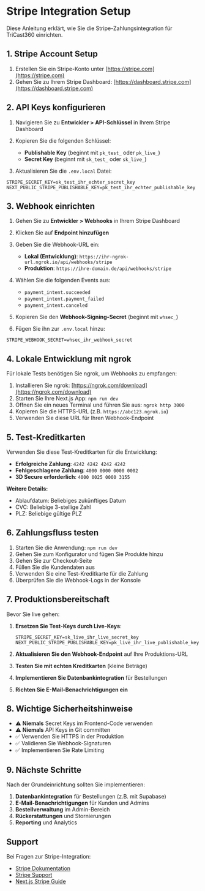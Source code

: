 # Stripe Integration Setup

Diese Anleitung erklärt, wie Sie die Stripe-Zahlungsintegration für TriCast360 einrichten.

## 1. Stripe Account Setup

1. Erstellen Sie ein Stripe-Konto unter [https://stripe.com](https://stripe.com)
2. Gehen Sie zu Ihrem Stripe Dashboard: [https://dashboard.stripe.com](https://dashboard.stripe.com)

## 2. API Keys konfigurieren

1. Navigieren Sie zu **Entwickler > API-Schlüssel** in Ihrem Stripe Dashboard
2. Kopieren Sie die folgenden Schlüssel:
   - **Publishable Key** (beginnt mit `pk_test_` oder `pk_live_`)
   - **Secret Key** (beginnt mit `sk_test_` oder `sk_live_`)

3. Aktualisieren Sie die `.env.local` Datei:
```env
STRIPE_SECRET_KEY=sk_test_ihr_echter_secret_key
NEXT_PUBLIC_STRIPE_PUBLISHABLE_KEY=pk_test_ihr_echter_publishable_key
```

## 3. Webhook einrichten

1. Gehen Sie zu **Entwickler > Webhooks** in Ihrem Stripe Dashboard
2. Klicken Sie auf **Endpoint hinzufügen**
3. Geben Sie die Webhook-URL ein:
   - **Lokal (Entwicklung)**: `https://ihr-ngrok-url.ngrok.io/api/webhooks/stripe`
   - **Produktion**: `https://ihre-domain.de/api/webhooks/stripe`

4. Wählen Sie die folgenden Events aus:
   - `payment_intent.succeeded`
   - `payment_intent.payment_failed`
   - `payment_intent.canceled`

5. Kopieren Sie den **Webhook-Signing-Secret** (beginnt mit `whsec_`)
6. Fügen Sie ihn zur `.env.local` hinzu:
```env
STRIPE_WEBHOOK_SECRET=whsec_ihr_webhook_secret
```

## 4. Lokale Entwicklung mit ngrok

Für lokale Tests benötigen Sie ngrok, um Webhooks zu empfangen:

1. Installieren Sie ngrok: [https://ngrok.com/download](https://ngrok.com/download)
2. Starten Sie Ihre Next.js App: `npm run dev`
3. Öffnen Sie ein neues Terminal und führen Sie aus: `ngrok http 3000`
4. Kopieren Sie die HTTPS-URL (z.B. `https://abc123.ngrok.io`)
5. Verwenden Sie diese URL für Ihren Webhook-Endpoint

## 5. Test-Kreditkarten

Verwenden Sie diese Test-Kreditkarten für die Entwicklung:

- **Erfolgreiche Zahlung**: `4242 4242 4242 4242`
- **Fehlgeschlagene Zahlung**: `4000 0000 0000 0002`
- **3D Secure erforderlich**: `4000 0025 0000 3155`

**Weitere Details:**
- Ablaufdatum: Beliebiges zukünftiges Datum
- CVC: Beliebige 3-stellige Zahl
- PLZ: Beliebige gültige PLZ

## 6. Zahlungsfluss testen

1. Starten Sie die Anwendung: `npm run dev`
2. Gehen Sie zum Konfigurator und fügen Sie Produkte hinzu
3. Gehen Sie zur Checkout-Seite
4. Füllen Sie die Kundendaten aus
5. Verwenden Sie eine Test-Kreditkarte für die Zahlung
6. Überprüfen Sie die Webhook-Logs in der Konsole

## 7. Produktionsbereitschaft

Bevor Sie live gehen:

1. **Ersetzen Sie Test-Keys durch Live-Keys**:
   ```env
   STRIPE_SECRET_KEY=sk_live_ihr_live_secret_key
   NEXT_PUBLIC_STRIPE_PUBLISHABLE_KEY=pk_live_ihr_live_publishable_key
   ```

2. **Aktualisieren Sie den Webhook-Endpoint** auf Ihre Produktions-URL

3. **Testen Sie mit echten Kreditkarten** (kleine Beträge)

4. **Implementieren Sie Datenbankintegration** für Bestellungen

5. **Richten Sie E-Mail-Benachrichtigungen ein**

## 8. Wichtige Sicherheitshinweise

- ⚠️ **Niemals** Secret Keys im Frontend-Code verwenden
- ⚠️ **Niemals** API Keys in Git committen
- ✅ Verwenden Sie HTTPS in der Produktion
- ✅ Validieren Sie Webhook-Signaturen
- ✅ Implementieren Sie Rate Limiting

## 9. Nächste Schritte

Nach der Grundeinrichtung sollten Sie implementieren:

1. **Datenbankintegration** für Bestellungen (z.B. mit Supabase)
2. **E-Mail-Benachrichtigungen** für Kunden und Admins
3. **Bestellverwaltung** im Admin-Bereich
4. **Rückerstattungen** und Stornierungen
5. **Reporting** und Analytics

## Support

Bei Fragen zur Stripe-Integration:
- [Stripe Dokumentation](https://stripe.com/docs)
- [Stripe Support](https://support.stripe.com)
- [Next.js Stripe Guide](https://nextjs.org/learn/dashboard-app/setting-up-your-database)